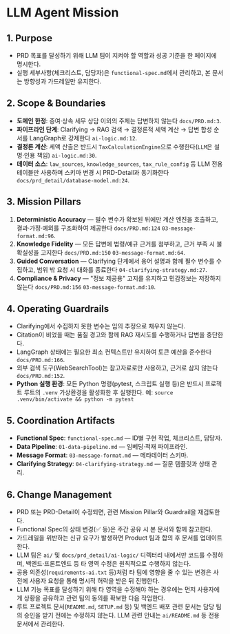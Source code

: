 # LLM Agent Mission

## 1. Purpose
- PRD 목표를 달성하기 위해 LLM 팀이 지켜야 할 역할과 성공 기준을 한 페이지에 명시한다.
- 실행 세부사항(체크리스트, 담당자)은 `functional-spec.md`에서 관리하고, 본 문서는 방향성과 가드레일만 유지한다.

## 2. Scope & Boundaries
- **도메인 한정**: 증여·상속 세무 상담 이외의 주제는 답변하지 않는다 `docs/PRD.md:3`.
- **파이프라인 단계**: Clarifying → RAG 검색 → 결정론적 세액 계산 → 답변 합성 순서를 LangGraph로 강제한다 `ai-logic.md:12`.
- **결정론 계산**: 세액 산출은 반드시 `TaxCalculationEngine`으로 수행한다(`LLM`은 설명·인용 책임) `ai-logic.md:30`.
- **데이터 소스**: `law_sources`, `knowledge_sources`, `tax_rule_config` 등 LLM 전용 테이블만 사용하며 스키마 변경 시 PRD-Detail과 동기화한다 `docs/prd_detail/database-model.md:24`.

## 3. Mission Pillars
1. **Deterministic Accuracy** — 필수 변수가 확보된 뒤에만 계산 엔진을 호출하고, 결과·가정·예외를 구조화하여 제공한다 `docs/PRD.md:124` `03-message-format.md:96`.
2. **Knowledge Fidelity** — 모든 답변에 법령/예규 근거를 첨부하고, 근거 부족 시 불확실성을 고지한다 `docs/PRD.md:150` `03-message-format.md:64`.
3. **Guided Conversation** — Clarifying 단계에서 용어 설명과 함께 필수 변수를 수집하고, 범위 밖 요청 시 대화를 종료한다 `04-clarifying-strategy.md:27`.
4. **Compliance & Privacy** — "정보 제공용" 고지를 유지하고 민감정보는 저장하지 않는다 `docs/PRD.md:156` `03-message-format.md:10`.

## 4. Operating Guardrails
- Clarifying에서 수집하지 못한 변수는 임의 추정으로 채우지 않는다.
- Citation이 비었을 때는 품질 경고와 함께 RAG 재시도를 수행하거나 답변을 중단한다.
- LangGraph 상태에는 필요한 최소 컨텍스트만 유지하여 토큰 예산을 준수한다 `docs/PRD.md:166`.
- 외부 검색 도구(WebSearchTool)는 참고자료로만 사용하고, 근거로 삼지 않는다 `docs/PRD.md:152`.
- **Python 실행 환경**: 모든 Python 명령(pytest, 스크립트 실행 등)은 반드시 프로젝트 루트의 `.venv` 가상환경을 활성화한 후 실행한다. 예: `source .venv/bin/activate && python -m pytest`

## 5. Coordination Artifacts
- **Functional Spec**: `functional-spec.md` — ID별 구현 작업, 체크리스트, 담당자.
- **Data Pipeline**: `01-data-pipeline.md` — 임베딩·적재 파이프라인.
- **Message Format**: `03-message-format.md` — 메타데이터 스키마.
- **Clarifying Strategy**: `04-clarifying-strategy.md` — 질문 템플릿과 상태 관리.

## 6. Change Management
- PRD 또는 PRD-Detail이 수정되면, 관련 Mission Pillar와 Guardrail을 재검토한다.
- Functional Spec의 상태 변경(✅ 등)은 주간 공유 시 본 문서와 함께 참고한다.
- 가드레일을 위반하는 신규 요구가 발생하면 Product 팀과 합의 후 문서를 업데이트한다.
- LLM 팀은 `ai/` 및 `docs/prd_detail/ai-logic/` 디렉터리 내에서만 코드를 수정하며, 백엔드·프론트엔드 등 타 영역 수정은 원칙적으로 수행하지 않는다.
- 공용 의존성(`requirements-ai.txt` 등)처럼 타 팀에 영향을 줄 수 있는 변경은 사전에 사용자 요청을 통해 명시적 허락을 받은 뒤 진행한다.
- LLM 기능 목표를 달성하기 위해 타 영역을 수정해야 하는 경우에는 먼저 사용자에게 상황을 공유하고 관련 팀의 동의를 확보한 다음 작업한다.
- 루트 프로젝트 문서(`README.md`, `SETUP.md` 등) 및 백엔드 배포 관련 문서는 담당 팀의 승인을 받기 전에는 수정하지 않는다. LLM 관련 안내는 `ai/README.md` 등 전용 문서에서 관리한다.
